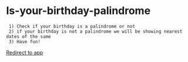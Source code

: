 # Is-your-birthday-palindrome
     1) Check if your birthday is a palindrome or not
     2) if your birthday is not a palindrome we will be showing nearest dates of the same
     3) Have fun!
[Redirect to app](https://your-birthday-palindrome.netlify.app/)
